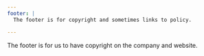 ```yaml
---
footer: |
  The footer is for copyright and sometimes links to policy.

---
```


The footer is for us to have copyright on the company and website.
